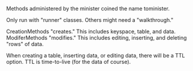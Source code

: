 Methods administered by the minister coined the name tominister.

Only run with "runner" classes. Others might need a "walkthrough."

CreationMethods "creates." This includes keyspace, table, and data.
ModiferMethods "modifies." This includes editing, inserting, and deleting "rows" of data. 

When creating a table, inserting data, or editing data, there will be a TTL option. TTL is time-to-live (for the data of course).
